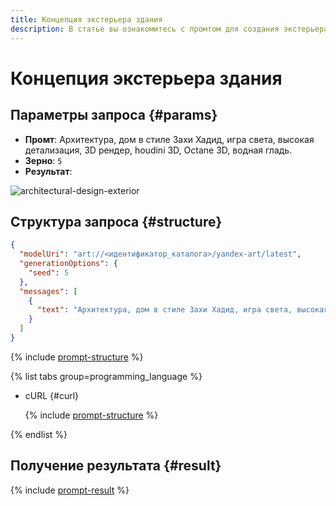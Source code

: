 ```yaml
---
title: Концепция экстерьера здания
description: В статье вы ознакомитесь с промтом для создания экстерьера здания.
---
```


# Концепция экстерьера здания

## Параметры запроса {#params}

* **Промт**: Архитектура, дом в стиле Захи Хадид, игра света, высокая детализация, 3D рендер, houdini 3D, Octane 3D, водная гладь.
* **Зерно**: `5`
* **Результат**:

![architectural-design-exterior](../../../_assets/yandexgpt/architectural-design-exterior.jpg)

## Структура запроса {#structure}

```json
{
  "modelUri": "art://<идентификатор_каталога>/yandex-art/latest",
  "generationOptions": {
    "seed": 5
  },
  "messages": [
    {
      "text": "Архитектура, дом в стиле Захи Хадид, игра света, высокая детализация, 3D рендер, houdini 3D, Octane 3D, водная гладь"
    }
  ]
}
```

{% include [prompt-structure](../../../_includes/ai-studio/yandexart/api-parameters.md) %}

{% list tabs group=programming_language %}

- cURL {#curl}

  {% include [prompt-structure](../../../_includes/ai-studio/yandexart/prompt-request.md) %}

{% endlist %}

## Получение результата {#result}

{% include [prompt-result](../../../_includes/ai-studio/yandexart/prompt-result.md) %}
